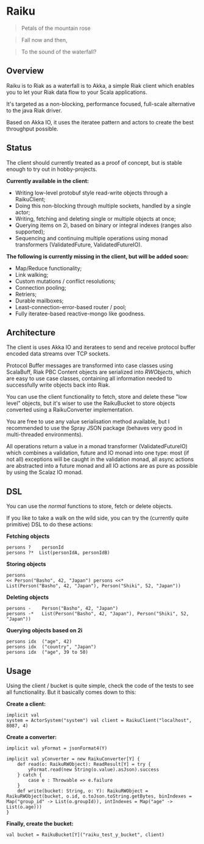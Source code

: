 # Raiku

>Petals of the mountain rose

> Fall now and then,

>To the sound of the waterfall?


## Overview

Raiku is to Riak as a waterfall is to Akka, a simple Riak client which enables you to let your Riak data flow to your Scala applications.

It's targeted as a non-blocking, performance focused, full-scale alternative to the java Riak driver. 

Based on Akka IO, it uses the iteratee pattern and actors to create the best throughput possible.

## Status

The client should currently treated as a proof of concept, but is stable enough to try out in hobby-projects.

**Currently available in the client:**

*  Writing low-level protobuf style read-write objects through a RaikuClient;
* Doing this non-blocking through multiple sockets, handled by a single actor;
* Writing, fetching and deleting single or multiple objects at once;
* Querying items on 2i, based on binary or integral indexes (ranges also supported);
* Sequencing and continuing multiple operations using monad transformers (ValidatedFuture, ValidatedFutureIO).

**The following is currently missing in the client, but will be added soon:**

* Map/Reduce functionality;
* Link walking;
* Custom mutations / conflict resolutions;
* Connection pooling;
* Retriers;
* Durable mailboxes;
* Least-connection-error-based router / pool;
* Fully iteratee-based reactive-mongo like goodness.

## Architecture

The client is uses Akka IO and iteratees to send and receive protocol buffer encoded data streams over TCP sockets.

Protocol Buffer messages are transformed into case classes using ScalaBuff, Riak PBC Content objects are serialized into *RWObjects*, which are easy to use case classes, containing all information needed to successfully write objects back into Riak.

You can use the client functionality to fetch, store and delete these "low level" objects, but it's wiser to use the RaikuBucket to store objects converted using a RaikuConverter implementation. 

You are free to use any value serialisation method available, but I recommended to use the Spray JSON package (behaves very good in multi-threaded environments).

All operations return a value in a monad transformer (ValidatedFutureIO) which combines a validation, future and IO monad into one type: most (if not all) exceptions will be caught in the validation monad, all async actions are abstracted into a future monad and all IO actions are as pure as possible by using the Scalaz IO monad.

## DSL
You can use the *normal* functions to store, fetch or delete objects. 

If you like to take a walk on the wild side, you can try the (currently quite primitive) DSL to do these actions:

**Fetching objects**
<pre><code>persons ? 	personId
persons ?* 	List(personIdA, personIdB)
</code></pre>

**Storing objects**
<notextile><pre><code>persons <<	Person("Basho", 42, "Japan")
persons <<*  List(Person("Basho", 42, "Japan"), Person("Shiki", 52, "Japan"))
</code></pre></notextile>

**Deleting objects**
<pre><code>persons - 	Person("Basho", 42, "Japan")
persons -* 	 List(Person("Basho", 42, "Japan"), Person("Shiki", 52, "Japan"))
</code></pre>

**Querying objects based on 2i**
<pre><code>persons idx 	("age", 42)
persons idx	 ("country", "Japan")
persons idx	 ("age", 39 to 50)
</code></pre>

## Usage
Using the client / bucket is quite simple, check the code of the tests to see all functionality. But it basically comes down to this:

**Create a client:**
<notextile><pre><code>implicit val system = ActorSystem("system")
val client = RaikuClient("localhost", 8087, 4)
</code></pre></notextile>

**Create a converter:**
<pre><code>implicit val yFormat = jsonFormat4(Y)

implicit val yConverter = new RaikuConverter[Y] {
	def read(o: RaikuRWObject): ReadResult[Y] = try {
		yFormat.read(new String(o.value).asJson).success
	} catch {
		case e : Throwable => e.failure
	}
	def write(bucket: String, o: Y): RaikuRWObject = RaikuRWObject(bucket, o.id, o.toJson.toString.getBytes, binIndexes = Map("group_id" -> List(o.groupId)), intIndexes = Map("age" -> List(o.age)))
}
</code></pre>

**Finally, create the bucket:**
<pre><code>val bucket = RaikuBucket[Y]("raiku_test_y_bucket", client)
</code></pre>

